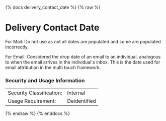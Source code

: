 {% docs delivery_contact_date %}
{% raw %}

<a name="delivery_contact_date"></a>
# Delivery Contact Date

For Mail: Do not use as not all dates are populated and some are populated incorrectly.

For Email: Considered the drop date of an email to an individual, analogous to when the 
email arrives in the individual's inbox. This is the date used for email attribution in the
multi touch framework.

### Security and Usage Information
|     |     |
| --- | --- |
| Security Classification: | Internal |
| Usage Requirement:       | Deidentified |

{% endraw %}
{% enddocs %}